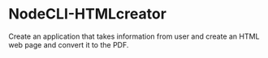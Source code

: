 # NodeCLI-HTMLcreator
Create an application that takes information from user and create an HTML web page and convert it to the PDF.
